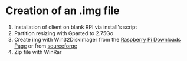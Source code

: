 # Creation of an .img file
1. Installation of client on blank RPI via install's script
2. Partition resizing with Gparted to 2.75Go
3. Create img with Win32DiskImager from the [Raspberry Pi Downloads Page](https://www.raspberrypi.com/software/) or from [sourceforge](http://sourceforge.net/projects/win32diskimager/files/latest/download)
4. Zip file with WinRar